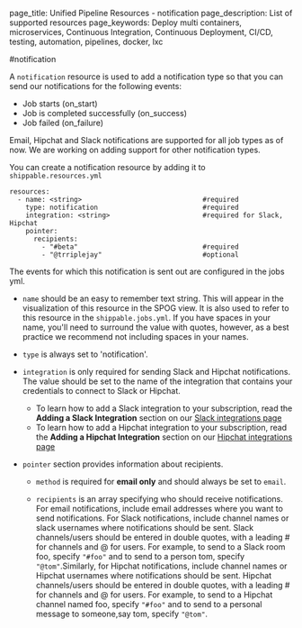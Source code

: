 page_title: Unified Pipeline Resources - notification
page_description: List of supported resources
page_keywords: Deploy multi containers, microservices, Continuous Integration, Continuous Deployment, CI/CD, testing, automation, pipelines, docker, lxc

#notification

A `notification` resource is used to add a notification type so that you can send our notifications for the following events:

* Job starts (on_start)
* Job is completed successfully (on_success)
* Job failed (on_failure)

Email, Hipchat and Slack notifications are supported for all job types as of now. We are working on adding support for other notification types.

You can create a notification resource by adding it to `shippable.resources.yml`

```
resources:
  - name: <string>								#required
    type: notification							#required
    integration: <string>						#required for Slack, Hipchat
    pointer:
      recipients:
        - "#beta"								#required
        - "@trriplejay"							#optional
```

The events for which this notification is sent out are configured in the jobs yml.


* `name` should be an easy to remember text string. This will appear in the visualization of this resource in the SPOG view. It is also used to refer to this resource in the `shippable.jobs.yml`. If you have spaces in your name, you'll need to surround the value with quotes, however, as a best practice we recommend not including spaces in your names.

* `type` is always set to 'notification'.

* `integration` is only required for sending Slack and Hipchat notifications. The value should be set to the name of the integration that contains your credentials to connect to Slack or Hipchat.
	* To learn how to add a Slack integration to your subscription, read the **Adding a Slack Integration** section on our [Slack integrations page](../../integrations/notifications/slack/)
	* To learn how to add a Hipchat integration to your subscription, read the **Adding a Hipchat Integration** section on our [Hipchat integrations page](../../integrations/notifications/hipchat/)

* `pointer` section provides information about recipients.

	* `method` is required for **email only** and should always be set to `email`.

	* `recipients` is an array specifying who should receive notifications. For email notifications, include email addresses where you want to send notifications. For Slack notifications, include channel names or slack usernames where notifications should be sent. Slack channels/users should be entered in double quotes, with a leading # for channels and @ for users. For example, to send to a Slack room foo, specify `"#foo"` and to send to a person tom, specify `"@tom"`.Similarly, for Hipchat notifications, include channel names or Hipchat usernames where notifications should be sent. Hipchat channels/users should be entered in double quotes, with a leading # for channels and @ for users. For example, to send to a Hipchat channel named foo, specify `"#foo"` and to send to a personal message to someone,say tom, specify `"@tom"`.